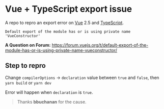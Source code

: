 # Vue + TypeScript export issue

A repo to repro an export error on [Vue](https://vuejs.org/) 2.5 and [TypeScript](https://www.typescriptlang.org/).

```
Default export of the module has or is using private name 'VueConstructor'
```

**A Question on Forum:** https://forum.vuejs.org/t/default-export-of-the-module-has-or-is-using-private-name-vueconstructor/

## Step to repro

Change `compilerOptions` -> `declaration` value between `true` and `false`, then `yarn build` or `yarn dev`

Error will happen when `declaration` is `true`.

> Thanks **bbuchanan** for the cause.
